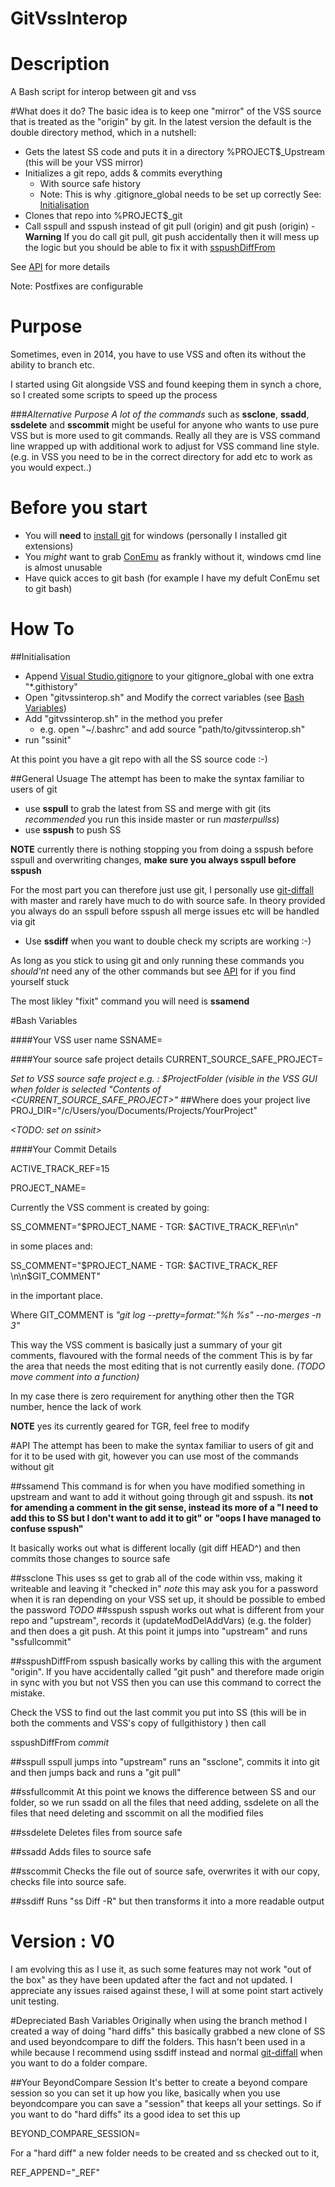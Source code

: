 GitVssInterop
=============

# Description

A Bash script for interop between git and vss

#What does it do?
The basic idea is to keep one "mirror" of the VSS source that is treated as the "origin" by git. In the latest version the default is the double directory method, which in a nutshell:


- Gets the latest SS code and puts it in a directory %PROJECT$_Upstream (this will be your VSS mirror)
- Initializes a git repo, adds & commits everything 
  - With source safe history
  - Note: This is why .gitignore_global needs to be set up correctly See: [Initialisation](https://github.com/chrispepper1989/GitVssInterop#initialisation)
- Clones that repo into %PROJECT$_git 
- Call sspull and sspush instead of git pull (origin) and git push (origin)
  -**Warning** If you do call git pull, git push accidentally then it will mess up the logic but you should be able to fix it with [sspushDiffFrom](https://github.com/chrispepper1989/GitVssInterop#sspushdifffrom)

See [API](https://github.com/chrispepper1989/GitVssInterop#api) for more details

Note: Postfixes are configurable

# Purpose

Sometimes, even in 2014, you have to use VSS and often its without the ability to branch etc.

I started using Git alongside VSS and found keeping them in synch a chore, so I created some scripts to speed up the process

###*Alternative Purpose*
*A lot of the commands* such as **ssclone**, **ssadd**, **ssdelete** and **sscommit** might be useful for anyone who wants to use pure VSS but is more used to git commands. Really all they are is 
VSS command line wrapped up with additional work to adjust for VSS command line style. (e.g. in VSS you need to be in the correct directory for add etc to work as you would expect..)

# Before you start
- You will **need** to [install git](http://git-scm.com/book/en/v2/Getting-Started-Installing-Git) for windows (personally I installed git extensions)
- You *might* want to grab [ConEmu](https://code.google.com/p/conemu-maximus5/) as frankly without it, windows cmd line is almost unusable
- Have quick acces to git bash (for example I have my defult ConEmu set to git bash)

# How To

##Initialisation 
- Append [Visual Studio.gitignore](https://github.com/github/gitignore/blob/master/VisualStudio.gitignore") to your gitignore_global with one extra "*.githistory"
- Open "gitvssinterop.sh" and Modify the correct variables (see [Bash Variables](https://github.com/chrispepper1989/GitVssInterop#bash-variables))
- Add "gitvssinterop.sh" in the method you prefer
  - e.g. open "~/.bashrc" and add source "path/to/gitvssinterop.sh"
- run "ssinit"

At this point you have a git repo with all the SS source code :-)

##General Usuage
The attempt has been to make the syntax familiar to users of git

- use **sspull** to grab the latest from SS and merge with git (its *recommended* you run this inside master or run *masterpullss*)
- use **sspush** to push SS

**NOTE** currently there is nothing stopping you from doing a sspush before sspull and overwriting changes, **make sure you always sspull before sspush**


For the most part you can therefore just use git, I personally use [git-diffall](https://github.com/thenigan/git-diffall) with master and rarely have much to do with source safe. In theory provided you always do an sspull before sspush all merge issues etc will be handled via git


- Use **ssdiff** when you want to double check my scripts are working :-)


As long as you stick to using git and only running these commands you *should'nt* need any of the other commands but see [API](https://github.com/chrispepper1989/GitVssInterop#api) for if you find yourself stuck


The most likley "fixit" command you will need is 
**ssamend**

#Bash Variables

####Your VSS user name
SSNAME=

####Your source safe project details
CURRENT_SOURCE_SAFE_PROJECT=

*Set to VSS source safe project e.g. : $ProjectFolder (visible in the VSS GUI when folder is selected "Contents of <CURRENT_SOURCE_SAFE_PROJECT>"*
##Where does your project live
PROJ_DIR="/c/Users/you/Documents/Projects/YourProject"

*<TODO: set on ssinit>*

####Your Commit Details

ACTIVE_TRACK_REF=15

PROJECT_NAME=

Currently the VSS comment is created by going:

SS_COMMENT="$PROJECT_NAME - TGR: $ACTIVE_TRACK_REF\n\n" 

in some places and:

SS_COMMENT="$PROJECT_NAME - TGR: $ACTIVE_TRACK_REF  \n\n$GIT_COMMENT"	

in the important place.

Where GIT_COMMENT is *"git log --pretty=format:"%h %s" --no-merges -n 3"*

This way the VSS comment is basically just a summary of your git comments, flavoured with the formal needs of the comment
This is by far the area that needs the most editing that is not currently easily done. *(TODO move comment into a function)*

In my case there is zero requirement for anything other then the TGR number, hence the lack of work

**NOTE** yes its currently geared for TGR, feel free to modify

#API
The attempt has been to make the syntax familiar to users of git and for it to be used with git, however you can use most of the commands without git

##ssamend
This command is for when you have modified something in upstream and want to add it without going through git and sspush.
its **not for amending a comment in the git sense, instead its more of a "I need to add this to SS but I don't want to add it to git" or "oops I have managed to confuse sspush"**

It basically works out what is different locally (git diff HEAD^) and then commits those changes to source safe

##ssclone
This uses ss get to grab all of the code within vss, making it writeable and leaving it "checked in"
*note* this may ask you for a password when it is ran depending on your VSS set up, it should be possible to embed the password *TODO*
##sspush
sspush works out what is different from your repo and "upstream", records it (updateModDelAddVars) (e.g. the folder) and then does a git push. At this point it jumps into "upstream" and runs "ssfullcommit"

##sspushDiffFrom
sspush basically works by calling this with the argument "origin". If you have accidentally called "git push" and therefore made origin in sync with you but not VSS then you can use this command to correct the mistake. 

Check the VSS to find out the last commit you put into SS (this will be in both the comments and VSS's copy of fullgithistory ) then call 

sspushDiffFrom $commit$

##sspull
sspull jumps into "upstream" runs an "ssclone", commits it into git and then jumps back and runs a "git pull"

##ssfullcommit
At this point we knows the difference between SS and our folder, so we run ssadd on all the files that need adding, ssdelete on all the files that need deleting and sscommit on all the modified files

##ssdelete
Deletes files from source safe

##ssadd
Adds files to source safe

##sscommit
Checks the file out of source safe, overwrites it with our copy, checks file into source safe.

##ssdiff
Runs "ss Diff -R" but then transforms it into a more readable output

# Version : V0
I am evolving this as I use it, as such some features may not work "out of the box" as they have been updated after the fact and not updated. I appreciate any issues raised against these, I will at some point start actively unit testing.


#Depreciated Bash Variables
Originally when using the branch method I created a way of doing "hard diffs" this basically grabbed a new clone of SS and used beyondcompare to diff the folders. This hasn't been used in a while because I recommend using ssdiff instead and normal [git-diffall](https://github.com/thenigan/git-diffall) when you want to do a folder compare. 

##Your BeyondCompare Session
It's better to create a beyond compare session so you can set it up how you like, basically when you use beyondcompare you can save a "session" that keeps all your settings. So if you want to do "hard diffs" its a good idea to set this up

BEYOND_COMPARE_SESSION=

For a "hard diff" a new folder needs to be created and ss checked out to it,

REF_APPEND="_REF"


